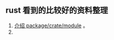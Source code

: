 ## rust 看到的比较好的资料整理

1. [介绍 package/crate/module](http://liubin.org/blog/2021/01/19/packages-slash-crate-slash-modules-in-rust/) 。
2. 

